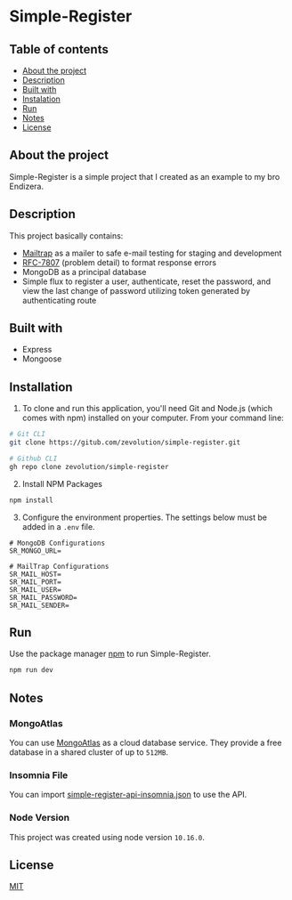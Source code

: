 # Simple-Register
## Table of contents
- [About the project](#about-the-project)
- [Description](#description)
- [Built with](#built-with)
- [Instalation](#instalation)
- [Run](#run)
- [Notes](#notes)
- [License](#license)

## About the project
Simple-Register is a simple project that I created as an example to my bro Endizera.

## Description
This project basically contains:
* [Mailtrap](https://mailtrap.io/) as a mailer to safe e-mail testing for staging and development
* [RFC-7807](https://tools.ietf.org/html/rfc7807) (problem detail) to format response errors
* MongoDB as a principal database
* Simple flux to register a user, authenticate, reset the password, and view the last change of password utilizing token generated by authenticating route

## Built with
* Express
* Mongoose

## Installation

1. To clone and run this application, you'll need Git and Node.js (which comes with npm) installed on your computer. From your command line:
```sh
# Git CLI
git clone https://gitub.com/zevolution/simple-register.git

# Github CLI
gh repo clone zevolution/simple-register
```

2. Install NPM Packages
```sh
npm install
```

3. Configure the environment properties. The settings below must be added in a `.env` file.

```properties
# MongoDB Configurations
SR_MONGO_URL=

# MailTrap Configurations
SR_MAIL_HOST=
SR_MAIL_PORT=
SR_MAIL_USER=
SR_MAIL_PASSWORD=
SR_MAIL_SENDER=
```

## Run

Use the package manager [npm](https://www.npmjs.com/) to run Simple-Register.

```bash
npm run dev
```

## Notes
### MongoAtlas
You can use [MongoAtlas](https://www.mongodb.com/pricing) as a cloud database service. They provide a free database in a shared cluster of up to `512MB`.

### Insomnia File
You can import [simple-register-api-insomnia.json](https://gist.github.com/zevolution/6f469ba51e03ae4e5215dc06f63d60e2) to use the API.

### Node Version
This project was created using node version `10.16.0`.

## License
[MIT](https://choosealicense.com/licenses/mit/)